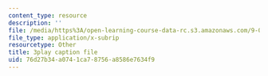 ```yaml
---
content_type: resource
description: ''
file: /media/https%3A/open-learning-course-data-rc.s3.amazonaws.com/9-00sc-introduction-to-psychology-fall-2011/76d27b34a0741ca78756a8586e7634f9_lBU64nfe8nM.srt
file_type: application/x-subrip
resourcetype: Other
title: 3play caption file
uid: 76d27b34-a074-1ca7-8756-a8586e7634f9
---
```


